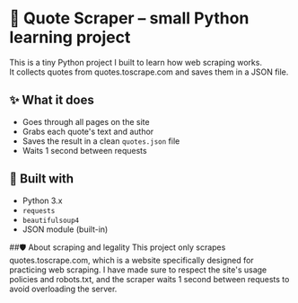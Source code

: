 # 🧠 Quote Scraper – small Python learning project
This is a tiny Python project I built to learn how web scraping works.  
It collects quotes from quotes.toscrape.com and saves them in a JSON file.

## ✨ What it does
- Goes through all pages on the site
- Grabs each quote's text and author
- Saves the result in a clean `quotes.json` file
- Waits 1 second between requests

## 🔧 Built with
- Python 3.x
- `requests`
- `beautifulsoup4`
- JSON module (built-in)

##🛡️ About scraping and legality
This project only scrapes quotes.toscrape.com, which is a website specifically designed for practicing web scraping.
I have made sure to respect the site's usage policies and robots.txt, and the scraper waits 1 second between requests to avoid overloading the server.
